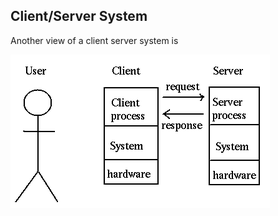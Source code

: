 ## Client/Server System

Another view of a client server system is 

![cs-system](../assets/cs-system.gif)